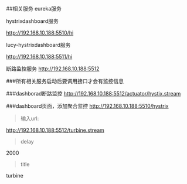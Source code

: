 ##相关服务
eureka服务

hystrixdashboard服务

http://192.168.10.188:5510/hi

lucy-hystrixdashboard服务

http://192.168.10.188:5511/hi

断路监控服务
http://192.168.10.188:5512

###所有相关服务启动后要调用接口才会有监控信息

###dashborad断路监控
http://192.168.10.188:5512/actuator/hystix.stream

###dashboard页面，添加聚合监控
   http://192.168.10.188:5510/hystrix
>输入url:

  http://192.168.10.188:5512/turbine.stream
>delay

 2000
>title

 turbine